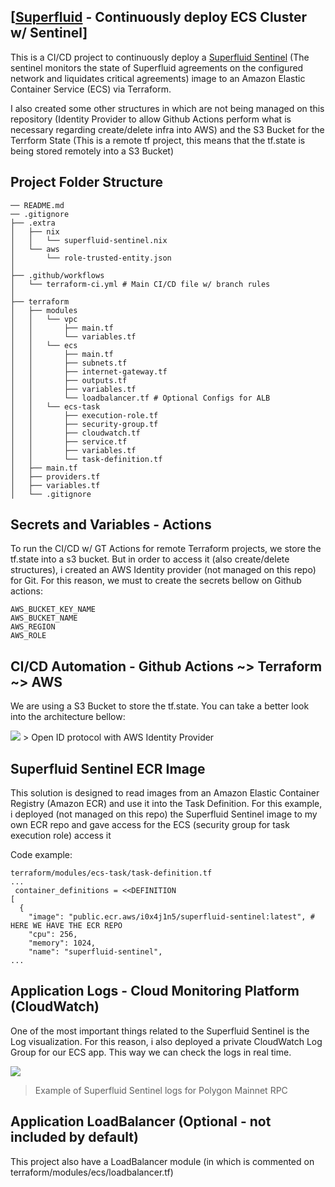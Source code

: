 ## [[Superfluid](https://www.superfluid.finance) - Continuously deploy ECS Cluster w/ Sentinel]

This is a CI/CD project to continuously deploy a [Superfluid Sentinel](https://github.com/superfluid-finance/superfluid-sentinel) (The sentinel monitors the state of Superfluid agreements on the configured network and liquidates critical agreements) image to an Amazon Elastic Container Service (ECS) via Terraform.

I also created some other structures in which are not being managed on this repository (Identity Provider to allow Github Actions perform what is necessary regarding create/delete infra into AWS) and the S3 Bucket for the Terrform State (This is a remote tf project, this means that the tf.state is being stored remotely into a S3 Bucket)

## Project Folder Structure

```
── README.md
── .gitignore
├── .extra
│   ├── nix
│   │   └── superfluid-sentinel.nix
│   └── aws
│       └── role-trusted-entity.json
│
├── .github/workflows
│   └── terraform-ci.yml # Main CI/CD file w/ branch rules
│
├── terraform
│   ├── modules
│   │   └── vpc
│   │       ├── main.tf
│   │       └── variables.tf
│   │   └── ecs
│   │       ├── main.tf
│   │       ├── subnets.tf
│   │       ├── internet-gateway.tf
│   │       ├── outputs.tf
│   │       ├── variables.tf
│   │       └── loadbalancer.tf # Optional Configs for ALB
│   │   └── ecs-task
│   │       ├── execution-role.tf
│   │       ├── security-group.tf
│   │       ├── cloudwatch.tf
│   │       ├── service.tf
│   │       ├── variables.tf
│   │       └── task-definition.tf
│   ├── main.tf
│   ├── providers.tf
│   ├── variables.tf
│   └── .gitignore
```

## Secrets and Variables - Actions

To run the CI/CD w/ GT Actions for remote Terraform projects, we store the tf.state into a s3 bucket. But in order to access it (also create/delete structures), i created an AWS Identity provider (not managed on this repo) for Git. For this reason, we must to create the secrets bellow on Github actions:

```
AWS_BUCKET_KEY_NAME
AWS_BUCKET_NAME
AWS_REGION
AWS_ROLE
```

## CI/CD Automation - Github Actions ~> Terraform ~> AWS

We are using a S3 Bucket to store the tf.state. You can take a better look into the architecture bellow:

<img src="https://media.cloudscalr.com/images/github-oidc-terraform/architecture1.png"  />
> Open ID protocol with AWS Identity Provider

## Superfluid Sentinel ECR Image

This solution is designed to read images from an Amazon Elastic Container Registry (Amazon ECR) and use it into the Task Definition. For this example, i deployed (not managed on this repo) the Superfluid Sentinel image to my own ECR repo and gave access for the ECS (security group for task execution role) access it

Code example:

```
terraform/modules/ecs-task/task-definition.tf
...
 container_definitions = <<DEFINITION
[
  {
    "image": "public.ecr.aws/i0x4j1n5/superfluid-sentinel:latest", # HERE WE HAVE THE ECR REPO
    "cpu": 256,
    "memory": 1024,
    "name": "superfluid-sentinel",
...
```

## Application Logs - Cloud Monitoring Platform (CloudWatch)

One of the most important things related to the Superfluid Sentinel is the Log visualization. For this reason, i also deployed a private CloudWatch Log Group for our ECS app. This way we can check the logs in real time.

![](https://i.imgur.com/0FOQPZl.png)

> Example of Superfluid Sentinel logs for Polygon Mainnet RPC

## Application LoadBalancer (Optional - not included by default)

This project also have a LoadBalancer module (in which is commented on terraform/modules/ecs/loadbalancer.tf)
